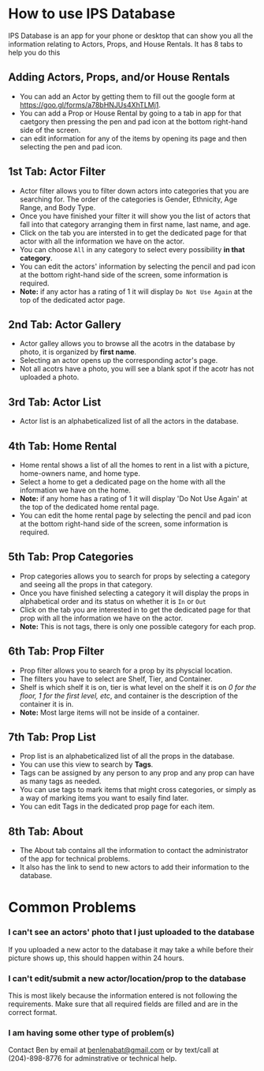 # How to use IPS Database

IPS Database is an app for your phone or desktop that can show you all the information relating to Actors, Props, and House Rentals. It has 8 tabs to help you do this

## Adding Actors, Props, and/or House Rentals
* You can add an Actor by getting them to fill out the google form at https://goo.gl/forms/a78bHNJUs4XhTLMj1.
* You can add a Prop or House Rental by going to a tab in app for that caetgory then pressing the pen and pad icon at the bottom right-hand side of the screen.
* can edit information for any of the items by opening its page and then selecting the pen and pad icon.

## 1st Tab: Actor Filter

* Actor filter allows you to filter down actors into categories that you are searching for. The order of the categories is Gender, Ethnicity, Age Range, and Body Type.
* Once you have finished your filter it will show you the list of actors that fall into that category arranging them in first name, last name, and age.
* Click on the tab you are intersted in to get the dedicated page for that actor with all the information we have on the actor.
* You can choose `All` in any category to select every possibility **in that category**.
* You can edit the actors' information by selecting the pencil and pad icon at the bottom right-hand side of the screen, some information is required.
* **Note:** if any actor has a rating of 1 it will display `Do Not Use Again` at the top of the dedicated actor page.

## 2nd Tab: Actor Gallery

* Actor galley allows you to browse all the acotrs in the database by photo, it is organized by **first name**.
* Selecting an actor opens up the corresponding actor's page.
* Not all acotrs have a photo, you will see a blank spot if the acotr has not uploaded a photo.

## 3rd Tab: Actor List

* Actor list is an alphabeticalized list of all the actors in the database.

## 4th Tab: Home Rental

* Home rental shows a list of all the homes to rent in a list with a picture, home-owners name, and home type.
* Select a home to get a dedicated page on the home with all the information we have on the home.
* **Note:** if any home has a rating of 1 it will display 'Do Not Use Again' at the top of the dedicated home rental page.
* You can edit the home rental page by selecting the pencil and pad icon at the bottom right-hand side of the screen, some information is required.

## 5th Tab: Prop Categories

* Prop categories allows you to search for props by selecting a category and seeing all the props in that category.
* Once you have finished selecting a category it will display the props in alphabetical order and its status on whether it is `In` or `Out`
* Click on the tab you are interested in to get the dedicated page for that prop with all the information we have on the actor.
* **Note:** This is not tags, there is only one possible category for each prop.

## 6th Tab: Prop Filter

* Prop filter allows you to search for a prop by its physcial location.
* The filters you have to select are Shelf, Tier, and Container.
* Shelf is which shelf it is on, tier is what level on the shelf it is on *0 for the floor, 1 for the first level, etc*, and container is the description of the container it is in.
* **Note:** Most large items will not be inside of a container.

## 7th Tab: Prop List

* Prop list is an alphabeticalized list of all the props in the database.
* You can use this view to search by **Tags**.
* Tags can be assigned by any person to any prop and any prop can have as many tags as needed.
* You can use tags to mark items that might cross categories, or simply as a way of marking items you want to esaily find later.
* You can edit Tags in the dedicated prop page for each item.

## 8th Tab: About

* The About tab contains all the information to contact the administrator of the app for technical problems.
* It also has the link to send to new actors to add their information to the database.

# Common Problems

### I can't see an actors' photo that I just uploaded to the database
If you uploaded a new actor to the database it may take a while before their picture shows up, this should happen within 24 hours.

### I can't edit/submit a new actor/location/prop to the database
This is most likely because the information entered is not following the requirements. Make sure that all required fields are filled and are in the correct format.

### I am having some other type of problem(s)
Contact Ben by email at benlenabat@gmail.com or by text/call at (204)-898-8776 for adminstrative or technical help.